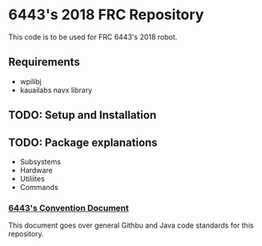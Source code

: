 # 6443's 2018 FRC Repository #
This code is to be used for FRC 6443's 2018 robot.
## Requirements ##
* wpilibj 
* kauailabs navx library
## TODO: Setup and Installation ##
## TODO: Package explanations ##
* Subsystems 
* Hardware
* Utiliites 
* Commands

### [6443's Convention Document](Code_and_Git_Guidelines.md)
This document goes over general Githbu and Java code standards for this repository.

